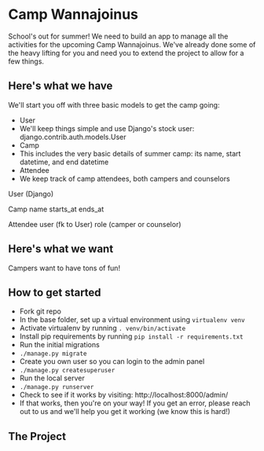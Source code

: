 # Camp Wannajoinus
School's out for summer! We need to build an app to manage all the activities
for the upcoming Camp Wannajoinus. We've already done some of the heavy lifting
for you and need you to extend the project to allow for a few things.

## Here's what we have

We'll start you off with three basic models to get the camp going:

- User
 -  We'll keep things simple and use Django's stock user: django.contrib.auth.models.User
- Camp
 - This includes the very basic details of summer camp: its name, start datetime, and end datetime
- Attendee
 - We keep track of camp attendees, both campers and counselors

User (Django)

Camp
name
starts_at
ends_at

Attendee
user (fk to User)
role (camper or counselor)

## Here's what we want

Campers want to have tons of fun!

## How to get started

- Fork git repo
- In the base folder, set up a virtual environment using `virtualenv venv`
- Activate virtualenv by running `. venv/bin/activate`
- Install pip requirements by running `pip install -r requirements.txt`
- Run the initial migrations
 - `./manage.py migrate`
- Create you own user so you can login to the admin panel
 - `./manage.py createsuperuser`
- Run the local server
 - `./manage.py runserver`
- Check to see if it works by visiting: http://localhost:8000/admin/
- If that works, then you're on your way! If you get an error, please reach out
to us and we'll help you get it working (we know this is hard!)

## The Project
